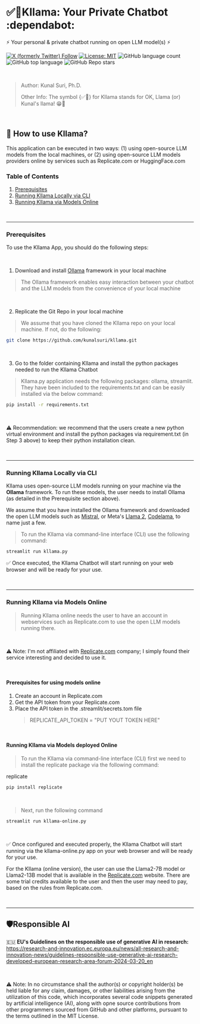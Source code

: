 # ✅🦙Kllama: Your Private Chatbot :dependabot:

⚡ Your personal & private chatbot running on open LLM model(s) ⚡

[![X (formerly Twitter) Follow](https://img.shields.io/twitter/follow/kunalsuri)](https://twitter.com/kunalsuri)
[![License: MIT](https://img.shields.io/badge/License-MIT-yellow.svg)](https://opensource.org/licenses/MIT)
![GitHub language count](https://img.shields.io/github/languages/count/kunalsuri/kllama)
![GitHub top language](https://img.shields.io/github/languages/top/kunalsuri/kllama?color=yellow)
![GitHub Repo stars](https://img.shields.io/github/stars/kunalsuri/kllama)



<br>

> Author: Kunal Suri, Ph.D.
>
> Other Info: The symbol {✅🦙} for Kllama stands for OK, Llama (or) Kunal's llama! 😁🙏

<br>

## 🚀 How to use Kllama?
This application can be executed in two ways: (1) using open-source LLM models from the local machines, or (2) using open-source LLM models providers online by services such as Replicate.com or HuggingFace.com

### Table of Contents
1. [Prerequisites](#Prerequisites)
2. [Running Kllama Locally via CLI](#Running-Kllama-Locally-CLI)
3. [Running Kllama via Models Online](#Running-Kllama-Online)

<br>

---

### Prerequisites

To use the Kllama App, you should do the following steps:

<br>

1. Download and install [Ollama](https://ollama.com/) framework in your local machine
   
> The Ollama framework enables easy interaction between your chatbot and the LLM models from the convenience of your local machine

<br>

2. Replicate the Git Repo in your local machine

> We assume that you have cloned the Kllama repo on your local machine. If not, do the following:

```bash
git clone https://github.com/kunalsuri/kllama.git
```

<br>

3. Go to the folder containing Kllama and install the python packages needed to run the Kllama Chatbot

> Kllama.py application needs the following packages: ollama, streamlit. They have been included to the requirements.txt and can be easily installed via the below command:

```bash
pip install -r requirements.txt
```

<br>

⚠️ Recommendation: we recommend that the users create a new python virtual environment and install the python packages via requirement.txt (in Step 3 above) to keep their python installation clean.

<br>

---

### Running Kllama Locally via CLI
Kllama uses open-source LLM models running on your machine via the **Ollama** framework. To run these models, the user needs to install Ollama (as detailed in the Prerequisite section above). 

We assume that you have installed the Ollama framework and downloaded the open LLM models such as [Mistral](https://mistral.ai/technology/#models), or Meta's [Llama 2](https://llama.meta.com/), [Codelama](https://ai.meta.com/blog/code-llama-large-language-model-coding/), to name just a few.

> To run the Kllama via command-line interface (CLI) use the following command: 

```bash
streamlit run kllama.py
```

✅ Once executed, the Kllama Chatbot will start running on your web browser and will be ready for your use.

<br>

---

### Running Kllama via Models Online

> Running Kllama online needs the user to have an account in webservices such as Replicate.com to use the open LLM models running there.

<br>

⚠️ Note: I'm not affiliated with [Replicate.com](https://replicate.com) company; I simply found their service interesting and decided to use it.

<br>

#### Prerequisites for using models online
1. Create an account in Replicate.com
2. Get the API token from your Replicate.com
3. Place the API token in the .streamlit/secrets.tom file
   > REPLICATE_API_TOKEN = "PUT YOUT TOKEN HERE"

<br>

#### Running Kllama via Models deployed Online
> To run the Kllama via command-line interface (CLI) first we need to install the replicate package via the following command:

replicate
```bash
pip install replicate
```

<br>

> Next, run the following command

```bash
streamlit run kllama-online.py
```
   
<br>

✅ Once configured and executed properly, the Kllama Chatbot will start running via the kllama-online.py app on your web browser and will be ready for your use.

For the Kllama (online version), the user can use the Llama2-7B model or Llama2-13B model that is available in the [Replicate.com](https://replicate.com) website. There are some trial credits available to the user and then the user may need to pay, based on the rules from Replicate.com.

<br>

---

## 🛡️Responsible AI 
:european_union: **EU's Guidelines on the responsible use of generative AI in research:** https://research-and-innovation.ec.europa.eu/news/all-research-and-innovation-news/guidelines-responsible-use-generative-ai-research-developed-european-research-area-forum-2024-03-20_en

<br>

⚠️ Note: In no circumstance shall the author(s) or copyright holder(s) be held liable for any claim, damages, or other liabilities arising from the utilization of this code, which incorporates several code snippets generated by artificial intelligence (AI), along with opne source contributions from other programmers sourced from GitHub and other platforms, pursuant to the terms outlined in the MIT License.



